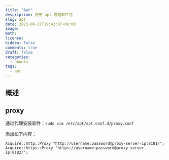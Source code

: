 ```yaml
---
title: "Apt"
description: 使用 apt 管理软件包
slug: apt
date: 2023-06-17T19:42:07+08:00
image:
math:
license:
hidden: false
comments: true
draft: false
categories:
  - ubuntu
tags:
  - apt
---
```


## 概述

## proxy

通过代理安装软件：`sudo vim /etc/apt/apt.conf.d/proxy.conf`

添加如下内容：

```shell
Acquire::http::Proxy "http://username:password@proxy-server-ip:8181/";
Acquire::https::Proxy "https://username:password@proxy-server-ip:8182/";
```
